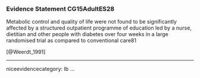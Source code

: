 ### Evidence Statement CG15AdultES28
Metabolic control and quality of life were not found to be significantly affected by a structured outpatient programme of education led by a nurse, dietitian and other people with diabetes over four weeks in a large randomised trial as compared to conventional care81

[@Weerdt_1991]

---
niceevidencecategory: Ib
...


